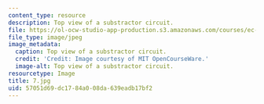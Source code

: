 ```yaml
---
content_type: resource
description: Top view of a substractor circuit.
file: https://ol-ocw-studio-app-production.s3.amazonaws.com/courses/ec-s06-practical-electronics-fall-2004/57051d69dc1784a008da639eadb17bf2_7.jpg
file_type: image/jpeg
image_metadata:
  caption: Top view of a substractor circuit.
  credit: 'Credit: Image courtesy of MIT OpenCourseWare.'
  image-alt: Top view of a substractor circuit.
resourcetype: Image
title: 7.jpg
uid: 57051d69-dc17-84a0-08da-639eadb17bf2
---
```

